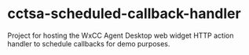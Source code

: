 # cctsa-scheduled-callback-handler
Project for hosting the WxCC Agent Desktop web widget HTTP action handler to schedule callbacks for demo purposes.
